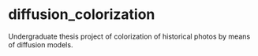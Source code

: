 # diffusion_colorization
Undergraduate thesis project of colorization of historical photos by means of diffusion models.
